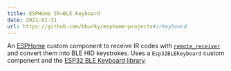 ```yaml
---
title: ESPHome IR→BLE Keyboard
date: 2021-01-31
url: https://github.com/bburky/esphome-projects#irkeyboard
---
```


An [ESPHome](https://esphome.io/) custom component to receive IR codes with [`remote_receiver`](https://esphome.io/components/remote_receiver.html) and convert them into BLE HID keystrokes. Uses a `Esp32BLEKeyboard` custom component and the [ESP32 BLE Keyboard library](https://github.com/T-vK/ESP32-BLE-Keyboard).
